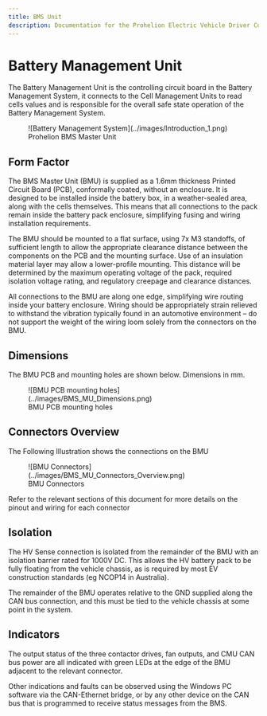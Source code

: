```yaml
---
title: BMS Unit
description: Documentation for the Prohelion Electric Vehicle Driver Controls
---
```


# Battery Management Unit

The Battery Management Unit is the controlling circuit board in the Battery Management System, it connects to the Cell Management Units to read cells values and is responsible for the overall safe state operation of the Battery Management System.

<figure markdown>
![Battery Management System](../images/Introduction_1.png)
<figcaption>Prohelion BMS Master Unit</figcaption>
</figure>


## Form Factor

The BMS Master Unit (BMU) is supplied as a 1.6mm thickness Printed Circuit Board (PCB), conformally coated,  without an enclosure.  It is designed to be installed inside the battery box, in a weather-sealed area, along with the cells themselves.  This means that all connections to the pack remain inside the battery pack enclosure, simplifying fusing and wiring installation requirements.   

The BMU should be mounted to a flat surface, using 7x M3 standoffs, of sufficient length to allow the appropriate clearance distance between the components on the PCB and the mounting surface.  Use of an insulation material layer may allow a lower-profile mounting.  This distance will be determined by the maximum operating voltage of the pack, required isolation voltage rating, and regulatory creepage and clearance distances.   

All connections to the BMU are along one edge, simplifying wire routing inside your battery enclosure.  Wiring should be appropriately strain relieved to withstand the vibration typically found in an automotive environment – do not support the weight of the wiring loom solely from the connectors on the BMU. 

## Dimensions

The BMU PCB and mounting holes are shown below. Dimensions in mm.

<figure markdown>
![BMU PCB mounting holes](../images/BMS_MU_Dimensions.png)
<figcaption>BMU PCB mounting holes</figcaption>
</figure>

## Connectors Overview

The Following Illustration shows the connections on the BMU

<figure markdown>
![BMU Connectors](../images/BMS_MU_Connectors_Overview.png)
<figcaption>BMU Connectors</figcaption>
</figure>

Refer to the relevant sections of this document for more details on the pinout and wiring for each connector 

## Isolation 

The HV Sense connection is isolated from the remainder of the BMU with an isolation barrier rated for 1000V DC.  This allows the HV battery pack to be fully floating from the vehicle chassis, as is required by most EV construction standards (eg NCOP14 in Australia). 

The remainder of the BMU operates relative to the GND supplied along the CAN bus connection, and this must be tied to the vehicle chassis at some point in the system. 

## Indicators

The output status of the three contactor drives, fan outputs, and CMU CAN bus power are all indicated with green LEDs at the edge of the BMU adjacent to the relevant connector.    

Other indications and faults can be observed using the Windows PC software via the CAN-Ethernet bridge, or by any other device on the CAN bus that is programmed to receive status messages from the BMS. 